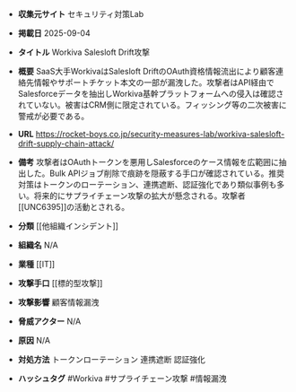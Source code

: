 - **収集元サイト**
セキュリティ対策Lab

- **掲載日**
2025-09-04

- **タイトル**
Workiva Salesloft Drift攻撃

- **概要**
SaaS大手WorkivaはSalesloft DriftのOAuth資格情報流出により顧客連絡先情報やサポートチケット本文の一部が漏洩した。攻撃者はAPI経由でSalesforceデータを抽出しWorkiva基幹プラットフォームへの侵入は確認されていない。被害はCRM側に限定されている。フィッシング等の二次被害に警戒が必要である。

- **URL**
https://rocket-boys.co.jp/security-measures-lab/workiva-salesloft-drift-supply-chain-attack/

- **備考**
攻撃者はOAuthトークンを悪用しSalesforceのケース情報を広範囲に抽出した。Bulk APIジョブ削除で痕跡を隠蔽する手口が確認されている。推奨対策はトークンのローテーション、連携遮断、認証強化であり類似事例も多い。将来的にサプライチェーン攻撃の拡大が懸念される。攻撃者[[UNC6395]]の活動とされる。

- **分類**
[[他組織インシデント]]

- **組織名**
N/A

- **業種**
[[IT]]

- **攻撃手口**
[[標的型攻撃]]

- **攻撃影響**
顧客情報漏洩

- **脅威アクター**
N/A

- **原因**
N/A

- **対処方法**
トークンローテーション 連携遮断 認証強化

- **ハッシュタグ**
#Workiva #サプライチェーン攻撃 #情報漏洩
